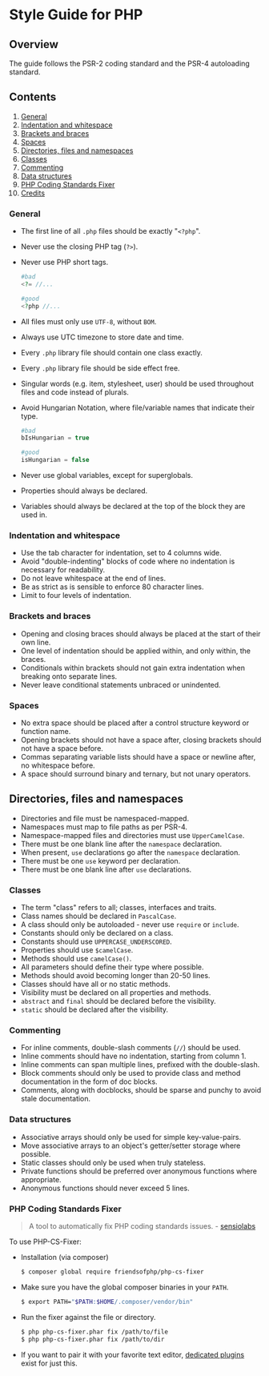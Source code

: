 # Style Guide for PHP

## Overview

The guide follows the PSR-2 coding standard and the PSR-4 autoloading standard.

## Contents

1. [General](#general)
2. [Indentation and whitespace](#indentation-whitespace)
3. [Brackets and braces](#brackets-braces)
4. [Spaces](#spaces)
5. [Directories, files and namespaces](#directories-files-namespaces)
6. [Classes](#classes)
7. [Commenting](#commenting)
8. [Data structures](#data-structures)
9. [PHP Coding Standards Fixer](#php-cs-fixer)
10. [Credits](#credits)


<div id="general"></div>

### General

- The first line of all `.php` files should be exactly "`<?php`".
- Never use the closing PHP tag (`?>`).
- Never use PHP short tags.

	```php
	#bad
	<?= //...

	#good
	<?php //...
	```

- All files must only use `UTF-8`, without `BOM`.
- Always use UTC timezone to store date and time.
- Every `.php` library file should contain one class exactly.
- Every `.php` library file should be side effect free.
- Singular words (e.g. item, stylesheet, user) should be used throughout files and code instead of plurals.
- Avoid Hungarian Notation, where file/variable names that indicate their type.

	```php
	#bad
	bIsHungarian = true

	#good
	isHungarian = false
	```
- Never use global variables, except for superglobals.
- Properties should always be declared.
- Variables should always be declared at the top of the block they are used in.

<div id="indentation-whitespace"></div>

### Indentation and whitespace

- Use the tab character for indentation, set to 4 columns wide.
- Avoid "double-indenting" blocks of code where no indentation is necessary for readability.
- Do not leave whitespace at the end of lines.
- Be as strict as is sensible to enforce 80 character lines.
- Limit to four levels of indentation.

<div id="brackets-and-braces"></div>

### Brackets and braces

- Opening and closing braces should always be placed at the start of their own line.
- One level of indentation should be applied within, and only within, the braces.
- Conditionals within brackets should not gain extra indentation when breaking onto separate lines.
- Never leave conditional statements unbraced or unindented.

<div id="spaces"></div>

### Spaces

- No extra space should be placed after a control structure keyword or function name.
- Opening brackets should not have a space after, closing brackets should not have a space before.
- Commas separating variable lists should have a space or newline after, no whitespace before.
- A space should surround binary and ternary, but not unary operators.

<div id="directories-files-namespaces"></div>

## Directories, files and namespaces

- Directories and file must be namespaced-mapped.
- Namespaces must map to file paths as per PSR-4.
- Namespace-mapped files and directories must use `UpperCamelCase`.
- There must be one blank line after the `namespace` declaration.
- When present, `use` declarations go after the `namespace` declaration.
- There must be one `use` keyword per declaration.
- There must be one blank line after `use` declarations.

<div id="classes"></div>

### Classes

- The term "class" refers to all; classes, interfaces and traits.
- Class names should be declared in `PascalCase`.
- A class should only be autoloaded - never use `require` or `include`.
- Constants should only be declared on a class.
- Constants should use `UPPERCASE_UNDERSCORED`.
- Properties should use `$camelCase`.
- Methods should use `camelCase()`.
- All parameters should define their type where possible.
- Methods should avoid becoming longer than 20-50 lines.
- Classes should have all or no static methods.
- Visibility must be declared on all properties and methods.
- `abstract` and `final` should be declared before the visibility.
- `static` should be declared after the visibility.

<div id="commenting"></div>

### Commenting

- For inline comments, double-slash comments (`//`) should be used.
- Inline comments should have no indentation, starting from column 1.
- Inline comments can span multiple lines, prefixed with the double-slash.
- Block comments should only be used to provide class and method documentation in the form of doc blocks.
- Comments, along with docblocks, should be sparse and punchy to avoid stale documentation.

### Data structures

- Associative arrays should only be used for simple key-value-pairs.
- Move associative arrays to an object's getter/setter storage where possible.
- Static classes should only be used when truly stateless.
- Private functions should be preferred over anonymous functions where appropriate.
- Anonymous functions should never exceed 5 lines.

<div id="php-cs-fixer"></div>

### PHP Coding Standards Fixer

> A tool to automatically fix PHP coding standards issues. - [sensiolabs](1)

To use PHP-CS-Fixer:

- Installation (via composer)

	```bash
	$ composer global require friendsofphp/php-cs-fixer
	```
- Make sure you have the global composer binaries in your `PATH`.

	```bash
	$ export PATH="$PATH:$HOME/.composer/vendor/bin"
	```

- Run the fixer against the file or directory.

	```bash
	$ php php-cs-fixer.phar fix /path/to/file
	$ php php-cs-fixer.phar fix /path/to/dir
	```

- If you want to pair it with your favorite text editor, [dedicated plugins](2) exist for just this.

<div id="credits"></div>

[1]: http://cs.sensiolabs.org
[2]: http://cs.sensiolabs.org/#helpers
